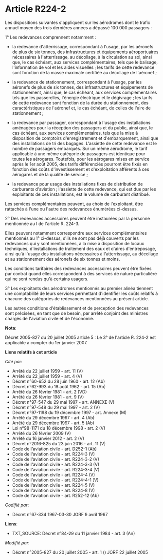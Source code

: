 # Article R224-2

Les dispositions suivantes s'appliquent sur les aérodromes dont le trafic annuel moyen des trois dernières années a dépassé
100 000 passagers :

1° Les redevances comprennent notamment :

- la redevance d'atterrissage, correspondant à l'usage, par les aéronefs de plus de six tonnes, des infrastructures et
équipements aéroportuaires nécessaires à l'atterrissage, au décollage, à la circulation au sol, ainsi que, le cas échéant,
aux services complémentaires, tels que le balisage, l'information de vol et les aides visuelles ; les tarifs de cette
redevance sont fonction de la masse maximale certifiée au décollage de l'aéronef ;

- la redevance de stationnement, correspondant à l'usage, par les aéronefs de plus de six tonnes, des infrastructures et
équipements de stationnement, ainsi que, le cas échéant, aux services complémentaires tels que les passerelles, l'énergie
électrique et le dégivrage ; les tarifs de cette redevance sont fonction de la durée du stationnement, des caractéristiques
de l'aéronef et, le cas échéant, de celles de l'aire de stationnement ;

- la redevance par passager, correspondant à l'usage des installations aménagées pour la réception des passagers et du
public, ainsi que, le cas échéant, aux services complémentaires, tels que la mise à disposition de comptoirs d'enregistrement
et d'embarquement, ainsi que des installations de tri des bagages. L'assiette de cette redevance est le nombre de passagers
embarqués. Sur un même aérodrome, le tarif applicable à une même catégorie de passagers est identique pour toutes les
aérogares. Toutefois, pour les aérogares mises en service après le 1er août 2005, des tarifs différenciés pourront être fixés
en fonction des coûts d'investissement et d'exploitation afférents à ces aérogares et de la qualité de service ;

- la redevance pour usage des installations fixes de distribution de carburants d'aviation ; l'assiette de cette redevance,
qui est due par les exploitants de ces installations, est le volume de carburant distribué.

Les services complémentaires peuvent, au choix de l'exploitant, être rattachés à l'une ou l'autre des redevances énumérées
ci-dessus.

2° Des redevances accessoires peuvent être instaurées par la personne mentionnée au I de l'article R. 224-3.

Elles peuvent notamment correspondre aux services complémentaires mentionnés au 1° ci-dessus, s'ils ne sont pas déjà couverts
par les redevances qui y sont mentionnées, à la mise à disposition de locaux techniques, d'installations de traitement des
eaux et d'aires d'entreposage, ainsi qu'à l'usage des installations nécessaires à l'atterrissage, au décollage et au
stationnement des aéronefs de six tonnes et moins.

Les conditions tarifaires des redevances accessoires peuvent être fixées par contrat quand elles correspondent à des services
de nature particulière qui ne sont rendus qu'à certains usagers.

3° Les exploitants des aérodromes mentionnés au premier alinéa tiennent une comptabilité de leurs services permettant
d'identifier les coûts relatifs à chacune des catégories de redevances mentionnées au présent article.

Les autres conditions d'établissement et de perception des redevances sont précisées, en tant que de besoin, par arrêté
conjoint des ministres chargés de l'aviation civile et de l'économie.

**Nota:**

Décret 2005-827 du 20 juillet 2005 article 5 : Le 3° de l'article R. 224-2 est applicable à compter du 1er janvier 2007.

**Liens relatifs à cet article**

_Cité par_:

  - Arrêté du 22 juillet 1959 - art. 11 (V)
  - Arrêté du 22 juillet 1959 - art. 4 (V)
  - Décret n°60-652 du 28 juin 1960 - art. 12 (Ab)
  - Décret n°62-993 du 18 août 1962 - art. 15 (Ab)
  - Arrêté du 26 février 1981 - art. 2 (VD)
  - Arrêté du 26 février 1981 - art. 9 (V)
  - Décret n°97-547 du 29 mai 1997 - art. ANNEXE (V)
  - Décret n°97-548 du 29 mai 1997 - art. 2 (V)
  - Décret n°97-1198 du 19 décembre 1997 - art. Annexe (M)
  - Arrêté du 29 décembre 1997 - art. 4 (Ab)
  - Arrêté du 29 décembre 1997 - art. 5 (Ab)
  - Loi n°98-1171 du 18 décembre 1998 - art. 2 (V)
  - Arrêté du 26 février 2009 (V)
  - Arrêté du 16 janvier 2012 - art. 2 (V)
  - Décret n°2016-825 du 23 juin 2016 - art. 11 (V)
  - Code de l'aviation civile - art. D252-1 (Ab)
  - Code de l'aviation civile - art. R224-3 (V)
  - Code de l'aviation civile - art. R224-3-2 (V)
  - Code de l'aviation civile - art. R224-3-3 (V)
  - Code de l'aviation civile - art. R224-3-4 (V)
  - Code de l'aviation civile - art. R224-4 (V)
  - Code de l'aviation civile - art. R224-4-1 (V)
  - Code de l'aviation civile - art. R224-5 (V)
  - Code de l'aviation civile - art. R224-8 (V)
  - Code de l'aviation civile - art. R252-12 (Ab)

_Codifié par_:

  - Décret n°67-334 1967-03-30 JORF 9 avril 1967

**Liens**:

  - TXT_SOURCE: Décret n°84-29 du 11 janvier 1984 - art. 3 (An)

_Modifié par_:

  - Décret n°2005-827 du 20 juillet 2005 - art. 1 () JORF 22 juillet 2005
